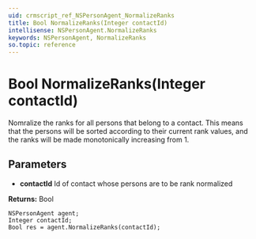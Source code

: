 ```yaml
---
uid: crmscript_ref_NSPersonAgent_NormalizeRanks
title: Bool NormalizeRanks(Integer contactId)
intellisense: NSPersonAgent.NormalizeRanks
keywords: NSPersonAgent, NormalizeRanks
so.topic: reference
---
```


# Bool NormalizeRanks(Integer contactId)

Nomralize the ranks for all persons that belong to a contact. This means that the persons will be sorted according to their current rank values, and the ranks will be made monotonically increasing from 1.

## Parameters

* **contactId** Id of contact whose persons are to be rank normalized

**Returns:** Bool

```crmscript
NSPersonAgent agent;
Integer contactId;
Bool res = agent.NormalizeRanks(contactId);
```

